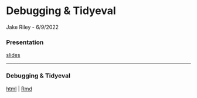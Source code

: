 Debugging & Tidyeval
================
Jake Riley - 6/9/2022


### Presentation 

[slides](https://rjake.github.io/analytics-deep-dive//sessions/r-functions/slides.html#1)

---
### Debugging & Tidyeval 

[html](https://rjake.github.io/analytics-deep-dive//sessions/r-functions/) | [Rmd](https://www.github.com/rjake/analytics-deep-dive/blob/main/sessions/r-functions/index.Rmd)
